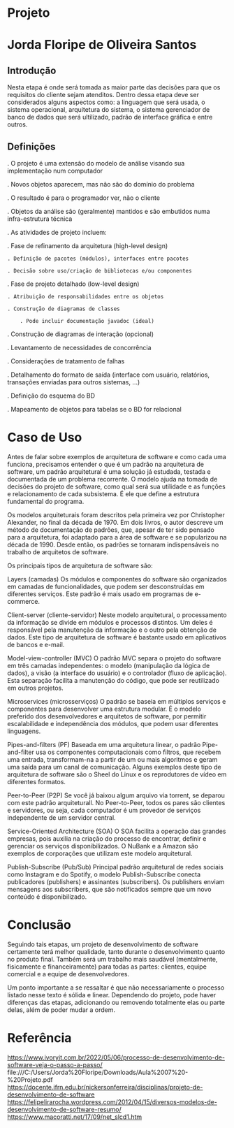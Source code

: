 # Projeto
# Jorda Floripe de Oliveira Santos

## Introdução

Nesta etapa é onde será tomada as maior parte das decisões para que os requisitos do cliente sejam atenditos. Dentro dessa etapa deve ser considerados alguns aspectos como: a linguagem que será usada, o sistema operacional, arquitetura do sistema, o sistema gerenciador de banco de dados que será ultilizado, padrão de interface gráfica e entre outros.


## Definições

. O projeto é uma extensão do modelo de análise visando sua implementação num computador

. Novos objetos aparecem, mas não são do domínio do problema

. O resultado é para o programador ver, não o cliente

. Objetos da análise são (geralmente) mantidos e são embutidos numa infra-estrutura técnica

. As atividades de projeto incluem:

. Fase de refinamento da arquitetura (high-level design)

    . Definição de pacotes (módulos), interfaces entre pacotes

    . Decisão sobre uso/criação de bibliotecas e/ou componentes

. Fase de projeto detalhado (low-level design)

    . Atribuição de responsabilidades entre os objetos

    . Construção de diagramas de classes

        . Pode incluir documentação javadoc (ideal)
  
. Construção de diagramas de interação (opcional)

. Levantamento de necessidades de concorrência

. Considerações de tratamento de falhas

. Detalhamento do formato de saída (interface com usuário, relatórios, transações enviadas para outros sistemas, ...)

. Definição do esquema do BD

. Mapeamento de objetos para tabelas se o BD for relacional


# Caso de Uso

Antes de falar sobre exemplos de arquitetura de software e como cada uma funciona, precisamos entender o que é um padrão na arquitetura de software, um padrão arquitetural é uma solução já estudada, testada e documentada de um problema recorrente. O modelo ajuda na tomada de decisões do projeto de software, como qual será sua utilidade e as funções e relacionamento de cada subsistema. É ele que define a estrutura fundamental do programa.

Os modelos arquiteturais foram descritos pela primeira vez por Christopher Alexander, no final da década de 1970. Em dois livros, o autor descreve um método de documentação de padrões, que, apesar de ter sido pensado para a arquitetura, foi adaptado para a área de software e se popularizou na década de 1990. Desde então, os padrões se tornaram indispensáveis no trabalho de arquitetos de software.

Os principais tipos de arquitetura de software são:

Layers (camadas)
Os módulos e componentes do software são organizados em camadas de funcionalidades, que podem ser desconstruídas em diferentes serviços. Este padrão é mais usado em programas de e-commerce.

Client-server (cliente-servidor)
Neste modelo arquitetural, o processamento da informação se divide em módulos e processos distintos. Um deles é responsável pela manutenção da informação e o outro pela obtenção de dados. Este tipo de arquitetura de software é bastante usado em aplicativos de bancos e e-mail.

Model-view-controller (MVC)
O padrão MVC separa o projeto do software em três camadas independentes: o modelo (manipulação da lógica de dados), a visão (a interface do usuário) e o controlador (fluxo de aplicação). Esta separação facilita a manutenção do código, que pode ser reutilizado em outros projetos.

Microservices (microsserviços)
O padrão se baseia em múltiplos serviços e componentes para desenvolver uma estrutura modular. É o modelo preferido dos desenvolvedores e arquitetos de software, por permitir escalabilidade e independência dos módulos, que podem usar diferentes linguagens.

Pipes-and-filters (PF)
Baseada em uma arquitetura linear, o padrão Pipe-and-filter usa os componentes computacionais como filtros, que recebem uma entrada, transformam-na a partir de um ou mais algoritmos e geram uma saída para um canal de comunicação. Alguns exemplos deste tipo de arquitetura de software são o Sheel do Linux e os reprodutores de vídeo em diferentes formatos.

Peer-to-Peer (P2P)
Se você já baixou algum arquivo via torrent, se deparou com este padrão arquiteturall. No Peer-to-Peer, todos os pares são clientes e servidores, ou seja, cada computador é um provedor de serviços independente de um servidor central.

Service-Oriented Architecture (SOA)
O SOA facilita a operação das grandes empresas, pois auxilia na criação do processo de encontrar, definir e gerenciar os serviços disponibilizados. O NuBank e a Amazon são exemplos de corporações que utilizam este modelo arquitetural.

Publish-Subscribe (Pub/Sub)
Principal padrão arquitetural de redes sociais como Instagram e do Spotify, o modelo Publish-Subscribe conecta publicadores (publishers) e assinantes (subscribers). Os publishers enviam mensagens aos subscribers, que são notificados sempre que um novo conteúdo é disponibilizado.


# Conclusão

Seguindo tais etapas, um projeto de desenvolvimento de software certamente terá melhor qualidade, tanto durante o desenvolvimento quanto no produto final. Também será um trabalho mais saudável (mentalmente, fisicamente e financeiramente) para todas as partes: clientes, equipe comercial e a equipe de desenvolvedores.

Um ponto importante a se ressaltar é que não necessariamente o processo listado nesse texto é sólida e linear. Dependendo do projeto, pode haver diferenças das etapas, adicionando ou removendo totalmente elas ou parte delas, além de poder mudar a ordem.

# Referência

https://www.ivoryit.com.br/2022/05/06/processo-de-desenvolvimento-de-software-veja-o-passo-a-passo/ file:///C:/Users/Jorda%20Floripe/Downloads/Aula%2007%20-%20Projeto.pdf https://docente.ifrn.edu.br/nickersonferreira/disciplinas/projeto-de-desenvolvimento-de-software https://felipelirarocha.wordpress.com/2012/04/15/diversos-modelos-de-desenvolvimento-de-software-resumo/ https://www.macoratti.net/17/09/net_slcd1.htm
